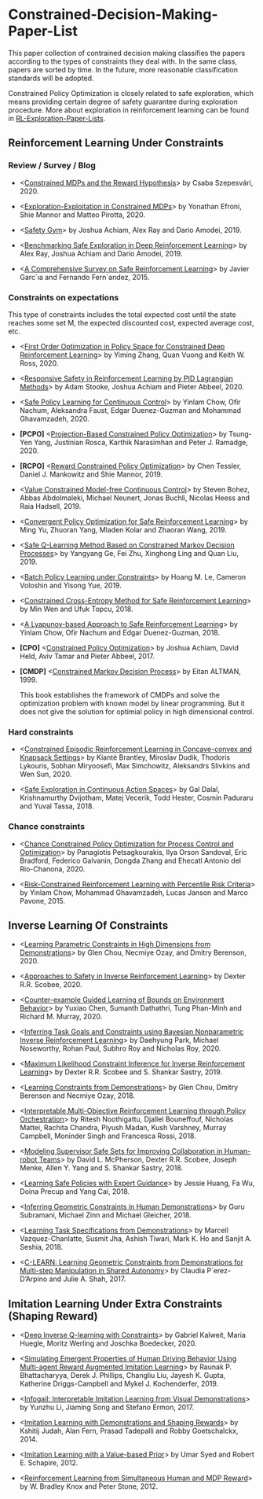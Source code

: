 # Constrained-Decision-Making-Paper-List

This paper collection of contrained decision making classifies the papers according to the types of constraints they deal with. In the same class, papers are sorted by time. In the future, more reasonable classification standards will be adopted.

Constrained Policy Optimization is closely related to safe exploration, which means providing certain degree of safety guarantee during exploration procedure. More about exploration in reinforcement learning can be found in [RL-Exploration-Paper-Lists](https://github.com/apexrl/RL-Exploration-Paper-Lists/blob/master/README.md).

## Reinforcement Learning Under Constraints

### Review / Survey / Blog

* <[Constrained MDPs and the Reward Hypothesis](https://readingsml.blogspot.com/2020/03/constrained-mdps-and-reward-hypothesis.html)> by Csaba Szepesvári, 2020.

* <[Exploration-Exploitation in Constrained MDPs](https://arxiv.org/pdf/2003.02189.pdf)> by Yonathan Efroni, Shie Mannor and Matteo Pirotta, 2020.

* <[Safety Gym](https://openai.com/blog/safety-gym/)> by Joshua Achiam, Alex Ray and Dario Amodei, 2019.

* <[Benchmarking Safe Exploration in Deep Reinforcement Learning](https://pdfs.semanticscholar.org/4d0f/6a6ffcd6ab04732ff76420fd9f8a7bb649c3.pdf)> by Alex Ray, Joshua Achiam and Dario Amodei, 2019.

* <[A Comprehensive Survey on Safe Reinforcement Learning](https://pdfs.semanticscholar.org/c0f2/c4104ef6e36bb67022001179887e6600d24d.pdf)> by Javier Garc´ıa and Fernando Fern´andez, 2015.

### Constraints on expectations

This type of constraints includes the total expected cost until the state reaches some set M, the expected discounted cost, expected average cost, etc.

* <[First Order Optimization in Policy Space for Constrained Deep Reinforcement Learning](https://arxiv.org/pdf/2002.06506)> by Yiming Zhang, Quan Vuong and Keith W. Ross, 2020.

* <[Responsive Safety in Reinforcement Learning by PID Lagrangian Methods](https://arxiv.org/pdf/2007.03964.pdf)> by Adam Stooke, Joshua Achiam and Pieter Abbeel, 2020.

* <[Safe Policy Learning for Continuous Control](https://openreview.net/pdf?id=HkxeThNFPH)> by Yinlam Chow, Ofir Nachum, Aleksandra Faust, Edgar Duenez-Guzman and Mohammad Ghavamzadeh, 2020.

* **[PCPO]** <[Projection-Based Constrained Policy Optimization](https://pdfs.semanticscholar.org/80ad/925b669e8d54dab4dd7c123e33a655612339.pdf)> by Tsung-Yen Yang, Justinian Rosca, Karthik Narasimhan and Peter J. Ramadge, 2020.

* **[RCPO]** <[Reward Constrained Policy Optimization](https://arxiv.org/pdf/1805.11074)> by Chen Tessler, Daniel J. Mankowitz and Shie Mannor, 2019.

* <[Value Constrained Model-free Continuous Control](https://arxiv.org/pdf/1902.04623)> by Steven Bohez, Abbas Abdolmaleki, Michael Neunert, Jonas Buchli, Nicolas Heess and Raia Hadsell, 2019.

* <[Convergent Policy Optimization for Safe Reinforcement Learning](http://papers.nips.cc/paper/8576-convergent-policy-optimization-for-safe-reinforcement-learning.pdf)> by Ming Yu, Zhuoran Yang, Mladen Kolar and Zhaoran Wang, 2019.

* <[Safe Q-Learning Method Based on Constrained Markov Decision Processes](https://ieeexplore.ieee.org/stamp/stamp.jsp?arnumber=8895829)> by Yangyang Ge, Fei Zhu, Xinghong Ling and Quan Liu, 2019.

* <[Batch Policy Learning under Constraints](https://arxiv.org/pdf/1903.08738)> by Hoang M. Le, Cameron Voloshin and Yisong Yue, 2019.

* <[Constrained Cross-Entropy Method for Safe Reinforcement Learning]()> by Min Wen and Ufuk Topcu, 2018.

* <[A Lyapunov-based Approach to Safe Reinforcement Learning](http://papers.nips.cc/paper/8032-a-lyapunov-based-approach-to-safe-reinforcement-learning.pdf)> by Yinlam Chow, Ofir Nachum and Edgar Duenez-Guzman, 2018.

* **[CPO]** <[Constrained Policy Optimization](https://dl.acm.org/ft_gateway.cfm?id=3305384&type=pdf)> by Joshua Achiam, David Held, Aviv Tamar and Pieter Abbeel, 2017.

* **[CMDP]** <[Constrained Markov Decision Process](http://www-sop.inria.fr/members/Eitan.Altman/PAPERS/h.pdf)> by Eitan ALTMAN, 1999.
  
  This book establishes the framework of CMDPs and solve the optimization problem with known model by linear programming. But it does not give the solution for optimial policy in high dimensional control.

### Hard constraints

* <[Constrained Episodic Reinforcement Learning in Concave-convex and Knapsack Settings](https://arxiv.org/pdf/2006.05051.pdf)> by Kianté Brantley, Miroslav Dudik, Thodoris Lykouris, Sobhan Miryoosefi, Max Simchowitz, Aleksandrs Slivkins and Wen Sun, 2020.

* <[Safe Exploration in Continuous Action Spaces](https://arxiv.org/pdf/1801.08757)> by Gal Dalal, Krishnamurthy Dvijotham, Matej Vecerik, Todd Hester, Cosmin Paduraru and Yuval Tassa, 2018.

### Chance constraints

* <[Chance Constrained Policy Optimization for Process Control and Optimization](https://arxiv.org/pdf/2008.00030)> by Panagiotis Petsagkourakis, Ilya Orson Sandoval, Eric Bradford, Federico Galvanin, Dongda Zhang and Ehecatl Antonio del Rio-Chanona, 2020.

* <[Risk-Constrained Reinforcement Learning with Percentile Risk Criteria](http://www.jmlr.org/papers/volume18/15-636/15-636.pdf)> by Yinlam Chow, Mohammad Ghavamzadeh, Lucas Janson and Marco Pavone, 2015.

## Inverse Learning Of Constraints

* <[Learning Parametric Constraints in High Dimensions from Demonstrations](http://proceedings.mlr.press/v100/chou20a/chou20a.pdf)> by Glen Chou, Necmiye Ozay, and Dmitry Berenson, 2020.

* <[Approaches to Safety in Inverse Reinforcement Learning](https://escholarship.org/content/qt6j34r5tp/qt6j34r5tp.pdf)> by Dexter R.R. Scobee, 2020.

* <[Counter-example Guided Learning of Bounds on Environment Behavior](https://arxiv.org/pdf/2001.07233)> by Yuxiao Chen, Sumanth Dathathri, Tung Phan-Minh and Richard M. Murray, 2020.

* <[Inferring Task Goals and Constraints using Bayesian Nonparametric Inverse Reinforcement Learning](http://proceedings.mlr.press/v100/park20a/park20a.pdf)> by Daehyung Park, Michael Noseworthy, Rohan Paul, Subhro Roy and Nicholas Roy, 2020.

* <[Maximum Likelihood Constraint Inference for Inverse Reinforcement Learning](https://arxiv.org/pdf/1909.05477)> by Dexter R.R. Scobee and S. Shankar Sastry, 2019.

* <[Learning Constraints from Demonstrations](https://arxiv.org/pdf/1812.07084)> by Glen Chou, Dmitry Berenson and Necmiye Ozay, 2018.

* <[Interpretable Multi-Objective Reinforcement Learning through Policy Orchestration](https://arxiv.org/pdf/1809.08343)> by Ritesh Noothigattu, Djallel Bouneffouf, Nicholas Mattei, Rachita Chandra, Piyush Madan, Kush Varshney, Murray Campbell, Moninder Singh and Francesca Rossi, 2018.

* <[Modeling Supervisor Safe Sets for Improving Collaboration in Human-robot Teams](https://arxiv.org/pdf/1805.03328)> by David L. McPherson, Dexter R.R. Scobee, Joseph Menke, Allen Y. Yang and S. Shankar Sastry, 2018.

* <[Learning Safe Policies with Expert Guidance](https://papers.nips.cc/paper/8124-learning-safe-policies-with-expert-guidance.pdf)> by Jessie Huang, Fa Wu, Doina Precup and Yang Cai, 2018.

* <[Inferring Geometric Constraints in Human Demonstrations](https://arxiv.org/pdf/1810.00140)> by Guru Subramani, Michael Zinn and Michael Gleicher, 2018.

* <[Learning Task Specifications from Demonstrations](https://papers.nips.cc/paper/7782-learning-task-specifications-from-demonstrations.pdf)> by Marcell Vazquez-Chanlatte, Susmit Jha, Ashish Tiwari, Mark K. Ho and Sanjit A. Seshia, 2018.

* <[C-LEARN: Learning Geometric Constraints from Demonstrations for Multi-step Manipulation in Shared Autonomy](https://dspace.mit.edu/bitstream/handle/1721.1/116016/ICRA17_DArpino_CLEARN.pdf?sequence=1&isAllowed=y)> by Claudia P´erez-D’Arpino and Julie A. Shah, 2017.

## Imitation Learning Under Extra Constraints (Shaping Reward)

* <[Deep Inverse Q-learning with Constraints](https://arxiv.org/pdf/2008.01712)> by Gabriel Kalweit, Maria Huegle, Moritz Werling and Joschka Boedecker, 2020.

* <[Simulating Emergent Properties of Human Driving Behavior Using Multi-agent Reward Augmented Imitation Learning](https://arxiv.org/pdf/1903.05766)> by Raunak P. Bhattacharyya, Derek J. Phillips, Changliu Liu, Jayesh K. Gupta, Katherine Driggs-Campbell and Mykel J. Kochenderfer, 2019.

* <[Infogail: Interpretable Imitation Learning from Visual Demonstrations](http://papers.nips.cc/paper/6971-infogail-interpretable-imitation-learning-from-visual-demonstrations.pdf)> by Yunzhu Li, Jiaming Song and Stefano Ermon, 2017.

* <[Imitation Learning with Demonstrations and Shaping Rewards](https://www.aaai.org/ocs/index.php/AAAI/AAAI14/paper/download/8643/8826)> by Kshitij Judah, Alan Fern, Prasad Tadepalli and Robby Goetschalckx, 2014.

* <[Imitation Learning with a Value-based Prior](https://arxiv.org/pdf/1206.5290)> by Umar Syed and Robert E. Schapire, 2012.

* <[Reinforcement Learning from Simultaneous Human and MDP Reward](http://www.cs.utexas.edu/users/pstone/Papers/bib2html-links/AAMAS12-knox.pdf)> by W. Bradley Knox and Peter Stone, 2012.
